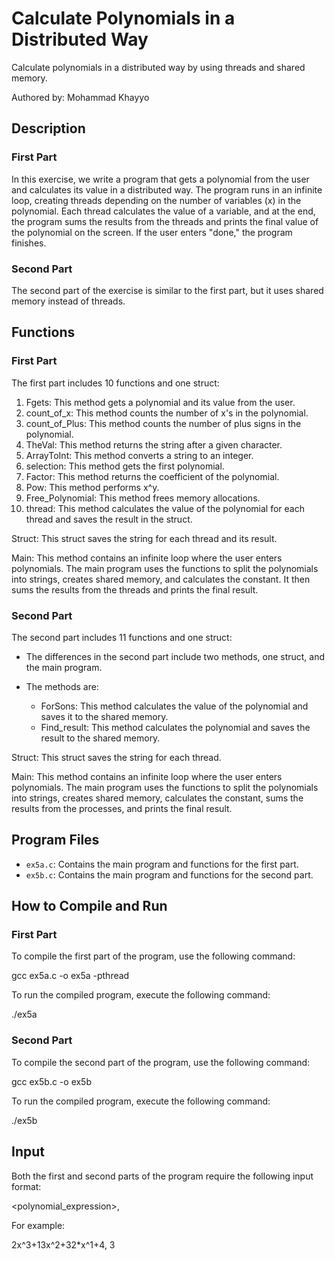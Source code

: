 # Calculate Polynomials in a Distributed Way

Calculate polynomials in a distributed way by using threads and shared memory.

Authored by: Mohammad Khayyo

## Description

### First Part

In this exercise, we write a program that gets a polynomial from the user and calculates its value in a distributed way. The program runs in an infinite loop, creating threads depending on the number of variables (x) in the polynomial. Each thread calculates the value of a variable, and at the end, the program sums the results from the threads and prints the final value of the polynomial on the screen. If the user enters "done," the program finishes.

### Second Part

The second part of the exercise is similar to the first part, but it uses shared memory instead of threads.

## Functions

### First Part

The first part includes 10 functions and one struct:

1. Fgets: This method gets a polynomial and its value from the user.
2. count_of_x: This method counts the number of x's in the polynomial.
3. count_of_Plus: This method counts the number of plus signs in the polynomial.
4. TheVal: This method returns the string after a given character.
5. ArrayToInt: This method converts a string to an integer.
6. selection: This method gets the first polynomial.
7. Factor: This method returns the coefficient of the polynomial.
8. Pow: This method performs x^y.
9. Free_Polynomial: This method frees memory allocations.
10. thread: This method calculates the value of the polynomial for each thread and saves the result in the struct.

Struct: This struct saves the string for each thread and its result.

Main: This method contains an infinite loop where the user enters polynomials. The main program uses the functions to split the polynomials into strings, creates shared memory, and calculates the constant. It then sums the results from the threads and prints the final result.

### Second Part

The second part includes 11 functions and one struct:

- The differences in the second part include two methods, one struct, and the main program.

- The methods are:
  - ForSons: This method calculates the value of the polynomial and saves it to the shared memory.
  - Find_result: This method calculates the polynomial and saves the result to the shared memory.

Struct: This struct saves the string for each thread.

Main: This method contains an infinite loop where the user enters polynomials. The main program uses the functions to split the polynomials into strings, creates shared memory, calculates the constant, sums the results from the processes, and prints the final result.

## Program Files

- `ex5a.c`: Contains the main program and functions for the first part.
- `ex5b.c`: Contains the main program and functions for the second part.

## How to Compile and Run

### First Part

To compile the first part of the program, use the following command:

gcc ex5a.c -o ex5a -pthread

To run the compiled program, execute the following command:

./ex5a

### Second Part

To compile the second part of the program, use the following command:

gcc ex5b.c -o ex5b

To run the compiled program, execute the following command:

./ex5b

## Input

Both the first and second parts of the program require the following input format:

<polynomial_expression>, <value>

For example:

2x^3+13x^2+32\*x^1+4, 3
